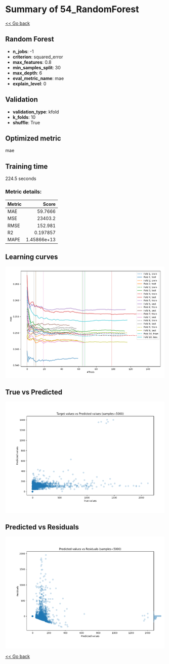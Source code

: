 # Summary of 54_RandomForest

[<< Go back](../README.md)


## Random Forest
- **n_jobs**: -1
- **criterion**: squared_error
- **max_features**: 0.8
- **min_samples_split**: 30
- **max_depth**: 6
- **eval_metric_name**: mae
- **explain_level**: 0

## Validation
 - **validation_type**: kfold
 - **k_folds**: 10
 - **shuffle**: True

## Optimized metric
mae

## Training time

224.5 seconds

### Metric details:
| Metric   |           Score |
|:---------|----------------:|
| MAE      |    59.7666      |
| MSE      | 23403.2         |
| RMSE     |   152.981       |
| R2       |     0.197857    |
| MAPE     |     1.45866e+13 |



## Learning curves
![Learning curves](learning_curves.png)
## True vs Predicted

![True vs Predicted](true_vs_predicted.png)


## Predicted vs Residuals

![Predicted vs Residuals](predicted_vs_residuals.png)



[<< Go back](../README.md)
